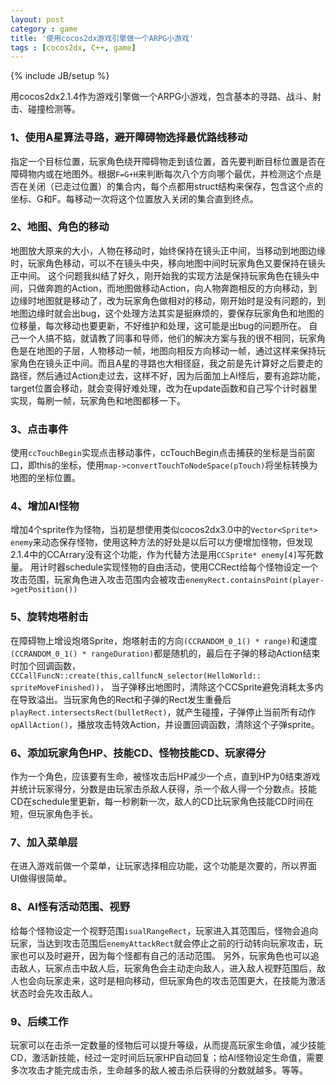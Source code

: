 ```yaml
---
layout: post
category : game
title: '使用cocos2dx游戏引擎做一个ARPG小游戏'
tags : [cocos2dx, C++, game]
---
```

{% include JB/setup %}

用cocos2dx2.1.4作为游戏引擎做一个ARPG小游戏，包含基本的寻路、战斗、射击、碰撞检测等。

### 1、使用A星算法寻路，避开障碍物选择最优路线移动
指定一个目标位置，玩家角色绕开障碍物走到该位置，首先要判断目标位置是否在障碍物内或在地图外。根据`F=G+H`来判断每次八个方向哪个最优，并检测这个点是否在关闭（已走过位置）的集合内，每个点都用struct结构来保存，包含这个点的坐标、G和F。每移动一次将这个位置放入关闭的集合直到终点。

<!--more-->

### 2、地图、角色的移动
地图放大原来的大小，人物在移动时，始终保持在镜头正中间，当移动到地图边缘时，玩家角色移动，可以不在镜头中央，移向地图中间时玩家角色又要保持在镜头正中间。
这个问题我纠结了好久，刚开始我的实现方法是保持玩家角色在镜头中间，只做奔跑的Action，而地图做移动Action，向人物奔跑相反的方向移动，到边缘时地图就是移动了，改为玩家角色做相对的移动，刚开始时是没有问题的，到地图边缘时就会出bug，这个处理方法其实是挺麻烦的，要保存玩家角色和地图的位移量，每次移动也要更新，不好维护和处理，这可能是出bug的问题所在。
自己一个人搞不掂，就请教了同事和导师，他们的解决方案与我的很不相同，玩家角色是在地图的子层，人物移动一帧，地图向相反方向移动一帧，通过这样来保持玩家角色在镜头正中间。而且A星的寻路也大相径庭，我之前是先计算好之后要走的路径，然后通过Action走过去，这样不好，因为后面加上AI怪后，要有追踪功能，target位置会移动，就会变得好难处理，改为在update函数和自己写个计时器里实现，每刷一帧，玩家角色和地图都移一下。

### 3、点击事件
使用`ccTouchBegin`实现点击移动事件，ccTouchBegin点击捕获的坐标是当前窗口，即this的坐标，使用`map->convertTouchToNodeSpace(pTouch)`将坐标转换为地图的坐标位置。

### 4、增加AI怪物
增加4个sprite作为怪物，当初是想使用类似cocos2dx3.0中的`Vector<Sprite*> enemy`来动态保存怪物，使用这种方法的好处是以后可以方便增加怪物，但发现2.1.4中的CCArrary没有这个功能，作为代替方法是用`CCSprite* enemy[4]`写死数量。
用计时器schedule实现怪物的自由活动，使用CCRect给每个怪物设定一个攻击范围，玩家角色进入攻击范围内会被攻击`enemyRect.containsPoint(player->getPosition())`

### 5、旋转炮塔射击
在障碍物上增设炮塔Sprite，炮塔射击的方向`(CCRANDOM_0_1() * range)`和速度`(CCRANDOM_0_1() * rangeDuration)`都是随机的，最后在子弹的移动Action结束时加个回调函数，`CCCallFuncN::create(this,callfuncN_selector(HelloWorld:: spriteMoveFinished))`， 当子弹移出地图时，清除这个CCSprite避免消耗太多内在导致溢出。当玩家角色的Rect和子弹的Rect发生重叠后`playRect.intersectsRect(bulletRect)`，就产生碰撞，子弹停止当前所有动作`opAllAction()`，播放攻击特效Action，并设置回调函数，清除这个子弹sprite。

### 6、添加玩家角色HP、技能CD、怪物技能CD、玩家得分
作为一个角色，应该要有生命，被怪攻击后HP减少一个点，直到HP为0结束游戏并统计玩家得分，分数是由玩家击杀敌人获得，杀一个敌人得一个分数点。技能CD在schedule里更新，每一秒刷新一次，敌人的CD比玩家角色技能CD时间在短，但玩家角色手长。

### 7、加入菜单层
在进入游戏前做一个菜单，让玩家选择相应功能，这个功能是次要的，所以界面UI做得很简单。

### 8、AI怪有活动范围、视野
给每个怪物设定一个视野范围`isualRangeRect`，玩家进入其范围后，怪物会追向玩家，当达到攻击范围后`enemyAttackRect`就会停止之前的行动转向玩家攻击，玩家也可以及时避开，因为每个怪都有自己的活动范围。
另外，玩家角色也可以追击敌人，玩家点击中敌人后，玩家角色会主动走向敌人，进入敌人视野范围后，敌人也会向玩家走来，这时是相向移动，但玩家角色的攻击范围更大，在技能为激活状态时会先攻击敌人。

### 9、后续工作
玩家可以在击杀一定数量的怪物后可以提升等级，从而提高玩家生命值，减少技能CD，激活新技能，经过一定时间后玩家HP自动回复；给AI怪物设定生命值，需要多次攻击才能完成击杀，生命越多的敌人被击杀后获得的分数就越多。等等。


